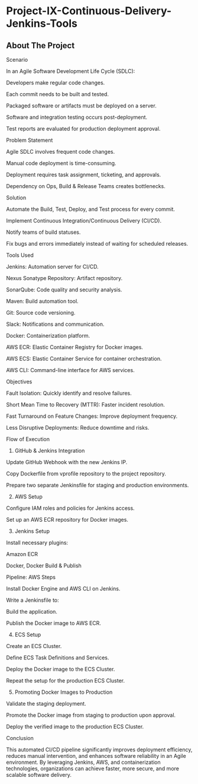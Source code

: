 # Project-IX-Continuous-Delivery-Jenkins-Tools

## **About The Project**

Scenario

In an Agile Software Development Life Cycle (SDLC):

Developers make regular code changes.

Each commit needs to be built and tested.

Packaged software or artifacts must be deployed on a server.

Software and integration testing occurs post-deployment.

Test reports are evaluated for production deployment approval.

Problem Statement

Agile SDLC involves frequent code changes.

Manual code deployment is time-consuming.

Deployment requires task assignment, ticketing, and approvals.

Dependency on Ops, Build & Release Teams creates bottlenecks.

Solution

Automate the Build, Test, Deploy, and Test process for every commit.

Implement Continuous Integration/Continuous Delivery (CI/CD).

Notify teams of build statuses.

Fix bugs and errors immediately instead of waiting for scheduled releases.

Tools Used

Jenkins: Automation server for CI/CD.

Nexus Sonatype Repository: Artifact repository.

SonarQube: Code quality and security analysis.

Maven: Build automation tool.

Git: Source code versioning.

Slack: Notifications and communication.

Docker: Containerization platform.

AWS ECR: Elastic Container Registry for Docker images.

AWS ECS: Elastic Container Service for container orchestration.

AWS CLI: Command-line interface for AWS services.

Objectives

Fault Isolation: Quickly identify and resolve failures.

Short Mean Time to Recovery (MTTR): Faster incident resolution.

Fast Turnaround on Feature Changes: Improve deployment frequency.

Less Disruptive Deployments: Reduce downtime and risks.

Flow of Execution

1. GitHub & Jenkins Integration

Update GitHub Webhook with the new Jenkins IP.

Copy Dockerfile from vprofile repository to the project repository.

Prepare two separate Jenkinsfile for staging and production environments.

2. AWS Setup

Configure IAM roles and policies for Jenkins access.

Set up an AWS ECR repository for Docker images.

3. Jenkins Setup

Install necessary plugins:

Amazon ECR

Docker, Docker Build & Publish

Pipeline: AWS Steps

Install Docker Engine and AWS CLI on Jenkins.

Write a Jenkinsfile to:

Build the application.

Publish the Docker image to AWS ECR.

4. ECS Setup

Create an ECS Cluster.

Define ECS Task Definitions and Services.

Deploy the Docker image to the ECS Cluster.

Repeat the setup for the production ECS Cluster.

5. Promoting Docker Images to Production

Validate the staging deployment.

Promote the Docker image from staging to production upon approval.

Deploy the verified image to the production ECS Cluster.

Conclusion

This automated CI/CD pipeline significantly improves deployment efficiency, reduces manual intervention, and enhances software reliability in an Agile environment. By leveraging Jenkins, AWS, and containerization technologies, organizations can achieve faster, more secure, and more scalable software delivery.
